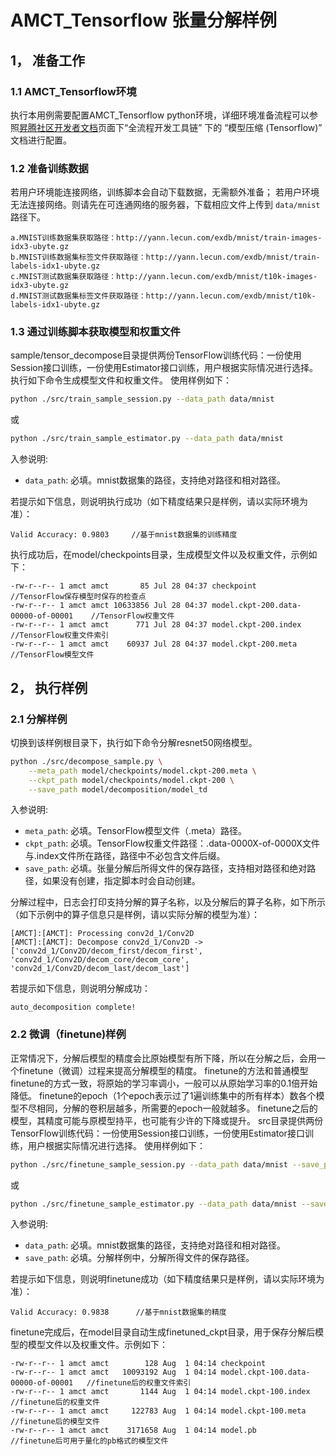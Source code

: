 # AMCT_Tensorflow 张量分解样例

## 1， 准备工作

### 1.1 AMCT_Tensorflow环境
执行本用例需要配置AMCT_Tensorflow python环境，详细环境准备流程可以参照[昇腾社区开发者文档](https://ascend.huawei.com/zh/#/document?tag=developer)页面下“全流程开发工具链” 下的 “模型压缩 (Tensorflow)” 文档进行配置。

### 1.2 准备训练数据

若用户环境能连接网络，训练脚本会自动下载数据，无需额外准备；
若用户环境无法连接网络。则请先在可连通网络的服务器，下载相应文件上传到 `data/mnist` 路径下。

    a.MNIST训练数据集获取路径：http://yann.lecun.com/exdb/mnist/train-images-idx3-ubyte.gz
    b.MNIST训练数据集标签文件获取路径：http://yann.lecun.com/exdb/mnist/train-labels-idx1-ubyte.gz
    c.MNIST测试数据集获取路径：http://yann.lecun.com/exdb/mnist/t10k-images-idx3-ubyte.gz
    d.MNIST测试数据集标签文件获取路径：http://yann.lecun.com/exdb/mnist/t10k-labels-idx1-ubyte.gz

### 1.3 通过训练脚本获取模型和权重文件
sample/tensor_decompose目录提供两份TensorFlow训练代码：一份使用Session接口训练，一份使用Estimator接口训练，用户根据实际情况进行选择。执行如下命令生成模型文件和权重文件。
使用样例如下：
```bash
python ./src/train_sample_session.py --data_path data/mnist
```
或
```bash
python ./src/train_sample_estimator.py --data_path data/mnist
```
入参说明:
* `data_path`: 必填。mnist数据集的路径，支持绝对路径和相对路径。  

若提示如下信息，则说明执行成功（如下精度结果只是样例，请以实际环境为准）：
```
Valid Accuracy: 0.9803     //基于mnist数据集的训练精度
```
执行成功后，在model/checkpoints目录，生成模型文件以及权重文件，示例如下：
```
-rw-r--r-- 1 amct amct       85 Jul 28 04:37 checkpoint                            //TensorFlow保存模型时保存的检查点
-rw-r--r-- 1 amct amct 10633856 Jul 28 04:37 model.ckpt-200.data-00000-of-00001    //TensorFlow权重文件 
-rw-r--r-- 1 amct amct      771 Jul 28 04:37 model.ckpt-200.index                  //TensorFlow权重文件索引  
-rw-r--r-- 1 amct amct    60937 Jul 28 04:37 model.ckpt-200.meta                   //TensorFlow模型文件
```

## 2， 执行样例

### 2.1 分解样例
切换到该样例根目录下，执行如下命令分解resnet50网络模型。
```bash
python ./src/decompose_sample.py \
    --meta_path model/checkpoints/model.ckpt-200.meta \
    --ckpt_path model/checkpoints/model.ckpt-200 \
    --save_path model/decomposition/model_td
```
入参说明:
* `meta_path`: 必填。TensorFlow模型文件（.meta）路径。
* `ckpt_path`: 必填。TensorFlow权重文件路径：.data-0000X-of-0000X文件与.index文件所在路径，路径中不必包含文件后缀。
* `save_path`: 必填。张量分解后所得文件的保存路径，支持相对路径和绝对路径，如果没有创建，指定脚本时会自动创建。

分解过程中，日志会打印支持分解的算子名称，以及分解后的算子名称，如下所示（如下示例中的算子信息只是样例，请以实际分解的模型为准）：
```
[AMCT]:[AMCT]: Processing conv2d_1/Conv2D
[AMCT]:[AMCT]: Decompose conv2d_1/Conv2D -> ['conv2d_1/Conv2D/decom_first/decom_first', 'conv2d_1/Conv2D/decom_core/decom_core', 'conv2d_1/Conv2D/decom_last/decom_last']
```
若提示如下信息，则说明分解成功：
```
auto_decomposition complete!
```

### 2.2 微调（finetune)样例
正常情况下，分解后模型的精度会比原始模型有所下降，所以在分解之后，会用一个finetune（微调）过程来提高分解模型的精度。
finetune的方法和普通模型finetune的方式一致，将原始的学习率调小，一般可以从原始学习率的0.1倍开始降低。 
finetune的epoch（1个epoch表示过了1遍训练集中的所有样本）数各个模型不尽相同，分解的卷积层越多，所需要的epoch一般就越多。 
finetune之后的模型，其精度可能与原模型持平，也可能有少许的下降或提升。
src目录提供两份TensorFlow训练代码：一份使用Session接口训练，一份使用Estimator接口训练，用户根据实际情况进行选择。
使用样例如下：
```bash
python ./src/finetune_sample_session.py --data_path data/mnist --save_path model/decomposition/model_td
```
或
```bash
python ./src/finetune_sample_estimator.py --data_path data/mnist --save_path model/decomposition/model_td
```
入参说明:
* `data_path`: 必填。mnist数据集的路径，支持绝对路径和相对路径。
* `save_path`: 必填。分解样例中，分解所得文件的保存路径。

若提示如下信息，则说明finetune成功（如下精度结果只是样例，请以实际环境为准）：
```
Valid Accuracy: 0.9838      //基于mnist数据集的精度
```
finetune完成后，在model目录自动生成finetuned_ckpt目录，用于保存分解后模型的模型文件以及权重文件。示例如下：
```
-rw-r--r-- 1 amct amct        128 Aug  1 04:14 checkpoint
-rw-r--r-- 1 amct amct   10093192 Aug  1 04:14 model.ckpt-100.data-00000-of-00001   //finetune后的权重文件索引
-rw-r--r-- 1 amct amct       1144 Aug  1 04:14 model.ckpt-100.index                 //finetune后的权重文件
-rw-r--r-- 1 amct amct     122783 Aug  1 04:14 model.ckpt-100.meta                  //finetune后的模型文件
-rw-r--r-- 1 amct amct    3171658 Aug  1 04:14 model.pb                             //finetune后可用于量化的pb格式的模型文件
```
